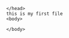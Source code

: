 <!DOCTYPE html>
<html>
    <head>
        <meta charset="UTF-8">
        <title>hello world</title>

    </head>
    this is my first file
    <body>
        
    </body>

</html>
